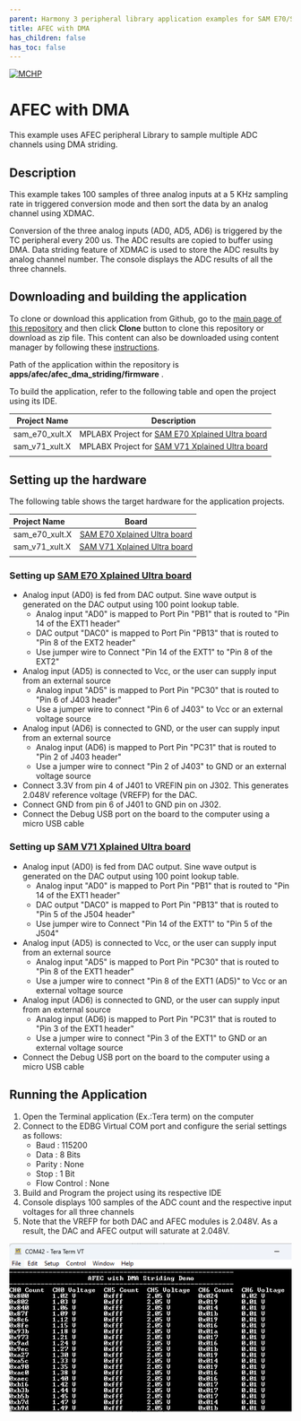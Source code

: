 ```yaml
---
parent: Harmony 3 peripheral library application examples for SAM E70/S70/V70/V71 family
title: AFEC with DMA 
has_children: false
has_toc: false
---
```


[![MCHP](https://www.microchip.com/ResourcePackages/Microchip/assets/dist/images/logo.png)](https://www.microchip.com)

# AFEC with DMA

This example uses AFEC peripheral Library to sample multiple ADC channels using DMA striding.

## Description

This example takes 100 samples of three analog inputs at a 5 KHz sampling rate in triggered conversion mode and then sort the data by an analog channel using XDMAC.

Conversion of the three analog inputs (AD0, AD5, AD6) is triggered by the TC peripheral every 200 us. The ADC results are copied to buffer using DMA. Data striding feature of XDMAC is used to store the ADC results by analog channel number. The console displays the ADC results of all the three channels.

## Downloading and building the application

To clone or download this application from Github, go to the [main page of this repository](https://github.com/Microchip-MPLAB-Harmony/csp_apps_sam_e70_s70_v70_v71) and then click **Clone** button to clone this repository or download as zip file.
This content can also be downloaded using content manager by following these [instructions](https://github.com/Microchip-MPLAB-Harmony/contentmanager/wiki).

Path of the application within the repository is **apps/afec/afec_dma_striding/firmware** .

To build the application, refer to the following table and open the project using its IDE.

| Project Name      | Description                                    |
| ----------------- | ---------------------------------------------- |
| sam_e70_xult.X    | MPLABX Project for [SAM E70 Xplained Ultra board](https://www.microchip.com/DevelopmentTools/ProductDetails/PartNO/DM320113)|
| sam_v71_xult.X    | MPLABX Project for  [SAM V71 Xplained Ultra board](https://www.microchip.com/developmenttools/ProductDetails/atsamv71-xult)|
|||

## Setting up the hardware

The following table shows the target hardware for the application projects.

| Project Name| Board|
|:---------|:---------:|
|sam_e70_xult.X | [SAM E70 Xplained Ultra board](https://www.microchip.com/DevelopmentTools/ProductDetails/PartNO/DM320113)|
|sam_v71_xult.X | [SAM V71 Xplained Ultra board](https://www.microchip.com/developmenttools/ProductDetails/atsamv71-xult)|
|||

### Setting up [SAM E70 Xplained Ultra board](https://www.microchip.com/DevelopmentTools/ProductDetails/PartNO/DM320113)

- Analog input (AD0) is fed from DAC output. Sine wave output is generated on the DAC output using 100 point lookup table.
  - Analog input "AD0" is mapped to Port Pin "PB1" that is routed to "Pin 14 of the EXT1 header"
  - DAC output "DAC0" is mapped to Port Pin "PB13" that is routed to "Pin 8 of the EXT2 header"
  - Use jumper wire to Connect "Pin 14 of the EXT1" to "Pin 8 of the EXT2"
- Analog input (AD5) is connected to Vcc, or the user can supply input from an external source
  - Analog input "AD5" is mapped to Port Pin "PC30" that is routed to "Pin 6 of J403 header"
  - Use a jumper wire to connect "Pin 6 of J403" to Vcc or an external voltage source
- Analog input (AD6) is connected to GND, or the user can supply input from an external source
  - Analog input (AD6) is mapped to Port Pin "PC31" that is routed to "Pin 2 of J403 header"
  - Use a jumper wire to connect "Pin 2 of J403" to GND or an external voltage source
- Connect 3.3V from pin 4 of J401 to VREFIN pin on J302. This generates 2.048V reference voltage (VREFP) for the DAC.
- Connect GND from pin 6 of J401 to GND pin on J302.
- Connect the Debug USB port on the board to the computer using a micro USB cable

### Setting up [SAM V71 Xplained Ultra board](https://www.microchip.com/developmenttools/ProductDetails/atsamv71-xult)

- Analog input (AD0) is fed from DAC output. Sine wave output is generated on the DAC output using 100 point lookup table.
  - Analog input "AD0" is mapped to Port Pin "PB1" that is routed to "Pin 14 of the EXT1 header"
  - DAC output "DAC0" is mapped to Port Pin "PB13" that is routed to "Pin 5 of the J504 header"
  - Use jumper wire to Connect "Pin 14 of the EXT1" to "Pin 5 of the J504"
- Analog input (AD5) is connected to Vcc, or the user can supply input from an external source
  - Analog input "AD5" is mapped to Port Pin "PC30" that is routed to "Pin 8 of the EXT1 header"
  - Use a jumper wire to connect "Pin 8 of the EXT1 (AD5)" to Vcc or an external voltage source
- Analog input (AD6) is connected to GND, or the user can supply input from an external source
  - Analog input (AD6) is mapped to Port Pin "PC31" that is routed to "Pin 3 of the EXT1 header"
  - Use a jumper wire to connect "Pin 3 of the EXT1" to GND or an external voltage source
- Connect the Debug USB port on the board to the computer using a micro USB cable

## Running the Application

1. Open the Terminal application (Ex.:Tera term) on the computer
2. Connect to the EDBG Virtual COM port and configure the serial settings as follows:
    - Baud : 115200
    - Data : 8 Bits
    - Parity : None
    - Stop : 1 Bit
    - Flow Control : None
3. Build and Program the project using its respective IDE
4. Console displays 100 samples of the ADC count and the respective input voltages for all three channels
5. Note that the VREFP for both DAC and AFEC modules is 2.048V. As a result, the DAC and AFEC output will saturate at 2.048V.

![output](images/output_afec_dma_striding.png)
